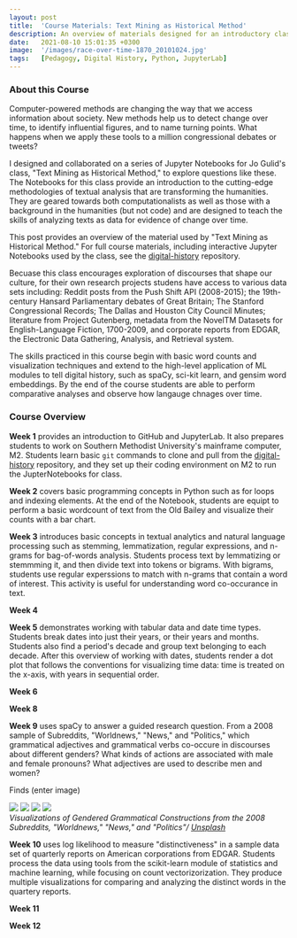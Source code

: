 ```yaml
---
layout: post
title:  'Course Materials: Text Mining as Historical Method'
description: An overview of materials designed for an introductory class on applying computation methods for digital history. A link to the full course material is included.
date:   2021-08-10 15:01:35 +0300
image:  '/images/race-over-time-1870_20101024.jpg'
tags:   [Pedagogy, Digital History, Python, JupyterLab]
---
```

### About this Course

Computer-powered methods are changing the way that we access information about society. New methods help us to detect change over time, to identify influential figures, and to name turning points. What happens when we apply these tools to a million congressional debates or tweets?  

I designed and collaborated on a series of Jupyter Notebooks for Jo Gulid's class, "Text Mining as Historical Method," to explore questions like these. The Notebooks for this class provide an introduction to the cutting-edge methodologies of textual analysis that are transforming the humanities. They are geared towards both computationalists as well as those with a background in the humanities (but not code) and are designed to teach the skills of analyzing texts as data for evidence of change over time. 

This post provides an overview of the material used by "Text Mining as Historical Method." For full course materials, including interactive Jupyter Notebooks used by the class, see the [digital-history](https://github.com/stephbuon/digital-history) repository. 

Becuase this class encourages exploration of discourses that shape our culture, for their own research projects studens have access to various data sets including: Reddit posts from the Push Shift API (2008-2015); the 19th-century Hansard Parliamentary debates of Great Britain; The Stanford Congressional Records; The Dallas and Houston City Council Minutes; literature from Project Gutenberg, metadata from the NovelTM Datasets for English-Language Fiction, 1700-2009, and corporate reports from EDGAR, the Electronic Data Gathering, Analysis, and Retrieval system. 

The skills practiced in this course begin with basic word counts and visualization techniques and extend to the high-level application of ML modules to tell digital history, such as spaCy, sci-kit learn, and gensim word embeddings. By the end of the course students are able to perform comparative analyses and observe how langauge chnages over time. 

### Course Overview

**Week 1** provides an introduction to GitHub and JupyterLab. It also prepares students to work on Southern Methodist University's mainframe computer, M2. Students learn basic `git` commands to clone and pull from the [digital-history](https://github.com/stephbuon/digital-history) repository, and they set up their coding environment on M2 to run the JupterNotebooks for class. 

**Week 2** covers basic programming concepts in Python such as for loops and indexing elements. At the end of the Notebook, students are equipt to perform a basic wordcount of text from the Old Bailey and visualize their counts with a bar chart. 

**Week 3** introduces basic concepts in textual analytics and natural language processing such as stemming, lemmatization, regular expressions, and n-grams for bag-of-words analysis. Students process text by lemmatizing or stemmming it, and then divide text into tokens or bigrams. With bigrams, students use regular experssions to match with n-grams that contain a word of interest. This activity is useful for understanding word co-occurance in text.

**Week 4** 


**Week 5** demonstrates working with tabular data and date time types. Students break dates into just their years, or their years and months. Students also find a period's decade and group text belonging to each decade. After this overview of working with dates, students render a dot plot that follows the conventions for visualizing time data: time is treated on the x-axis, with years in sequential order. 

**Week 6**

**Week 8**

**Week 9** uses spaCy to answer a guided research question. From a 2008 sample of Subreddits, "Worldnews," "News," and "Politics," which grammatical adjectives and grammatical verbs co-occure in discourses about different genders? What kinds of actions are associated with male and female pronouns? What adjectives are used to describe men and women?  

Finds (enter image)

<div class="gallery-box">
  <div class="gallery">
    <img src="/images/cropped-top-m-pronoun-verb-counts.png">
    <img src="/images/cropped-top-m-pronoun-verb-counts.png">
    <img src="/images/cropped-top-m-pronoun-verb-counts.png">
    <img src="/images/cropped-top-m-pronoun-verb-counts.png">
  </div>
  <em>Visualizations of Gendered Grammatical Constructions from the 2008 Subreddits, "Worldnews," "News," and "Politics"/ <a href="https://unsplash.com/" target="_blank">Unsplash</a></em>
</div>

**Week 10** uses log likelihood to measure "distinctiveness" in a sample data set of quarterly reports on American corporations from EDGAR. Students process the data using tools from the scikit-learn module of statistics and machine learning, while focusing on count vectorizorization. They produce multiple visualizations for comparing and analyzing the distinct words in the quartery reports. 

**Week 11** 

**Week 12**